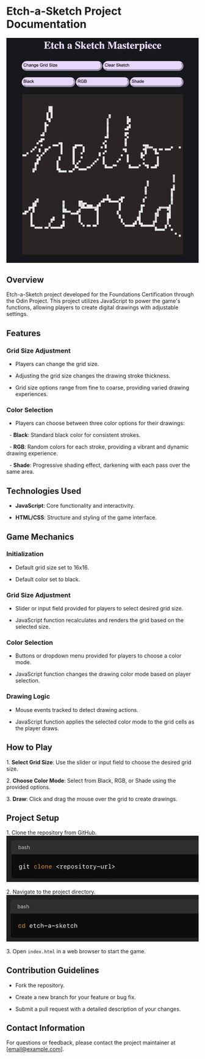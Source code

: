 # Etch-a-Sketch Project Documentation

![image info](./img/etchasketch_screenshot.png)

## Overview

Etch-a-Sketch project developed for the Foundations Certification through the Odin Project. This project utilizes JavaScript to power the game's functions, allowing players to create digital drawings with adjustable settings.

## Features

### Grid Size Adjustment

- Players can change the grid size.

- Adjusting the grid size changes the drawing stroke thickness.

- Grid size options range from fine to coarse, providing varied drawing experiences.

### Color Selection

- Players can choose between three color options for their drawings:

  - **Black**: Standard black color for consistent strokes.

  - **RGB**: Random colors for each stroke, providing a vibrant and dynamic drawing experience.

  - **Shade**: Progressive shading effect, darkening with each pass over the same area.

## Technologies Used

- **JavaScript**: Core functionality and interactivity.

- **HTML/CSS**: Structure and styling of the game interface.

## Game Mechanics

### Initialization

- Default grid size set to 16x16.

- Default color set to black.

### Grid Size Adjustment

- Slider or input field provided for players to select desired grid size.

- JavaScript function recalculates and renders the grid based on the selected size.

### Color Selection

- Buttons or dropdown menu provided for players to choose a color mode.

- JavaScript function changes the drawing color mode based on player selection.

### Drawing Logic

- Mouse events tracked to detect drawing actions.

- JavaScript function applies the selected color mode to the grid cells as the player draws.

## How to Play

1\. **Select Grid Size**: Use the slider or input field to choose the desired grid size.

2\. **Choose Color Mode**: Select from Black, RGB, or Shade using the provided options.

3\. **Draw**: Click and drag the mouse over the grid to create drawings.

## Project Setup

1\. Clone the repository from GitHub.
   ![image info](./img/gitclone.png)

2\. Navigate to the project directory.
   ![image info](./img/cdfile.png)

3\. Open `index.html` in a web browser to start the game.

## Contribution Guidelines

- Fork the repository.

- Create a new branch for your feature or bug fix.

- Submit a pull request with a detailed description of your changes.

## Contact Information

For questions or feedback, please contact the project maintainer at [email@example.com].
